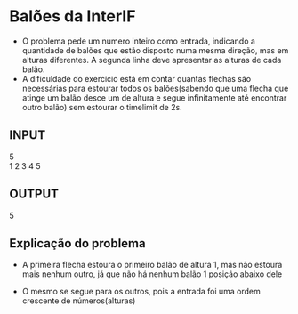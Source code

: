# Balões da InterIF


* O problema pede um numero inteiro como entrada, indicando a quantidade de balões que estão disposto numa mesma direção, mas em alturas diferentes. A segunda linha deve apresentar as alturas de cada balão.
* A dificuldade do exercício está em contar quantas flechas são necessárias para estourar todos os balões(sabendo que uma flecha que atinge um balão desce um de altura e segue infinitamente até encontrar outro balão) sem estourar o timelimit de 2s.
  
## INPUT
5
<br>
1 2 3 4 5

## OUTPUT
5

## Explicação do problema 

* A primeira flecha estoura o primeiro balão de altura 1, mas não estoura mais nenhum outro, já que não há nenhum balão 1 posição abaixo dele

* O mesmo se segue para os outros, pois a entrada foi uma ordem crescente de números(alturas)

